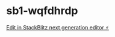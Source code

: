 # sb1-wqfdhrdp

[Edit in StackBlitz next generation editor ⚡️](https://stackblitz.com/~/github.com/edir0z-777/sb1-wqfdhrdp)